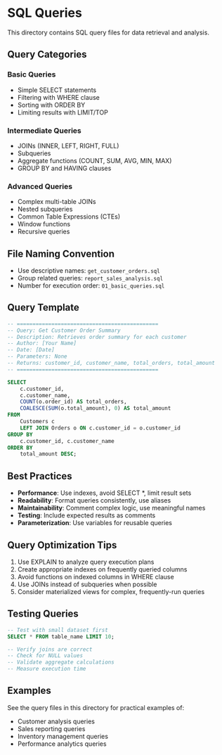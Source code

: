 # SQL Queries

This directory contains SQL query files for data retrieval and analysis.

##  Query Categories

### Basic Queries
- Simple SELECT statements
- Filtering with WHERE clause
- Sorting with ORDER BY
- Limiting results with LIMIT/TOP

### Intermediate Queries
- JOINs (INNER, LEFT, RIGHT, FULL)
- Subqueries
- Aggregate functions (COUNT, SUM, AVG, MIN, MAX)
- GROUP BY and HAVING clauses

### Advanced Queries
- Complex multi-table JOINs
- Nested subqueries
- Common Table Expressions (CTEs)
- Window functions
- Recursive queries

##  File Naming Convention

- Use descriptive names: `get_customer_orders.sql`
- Group related queries: `report_sales_analysis.sql`
- Number for execution order: `01_basic_queries.sql`

##  Query Template

```sql
-- =============================================
-- Query: Get Customer Order Summary
-- Description: Retrieves order summary for each customer
-- Author: [Your Name]
-- Date: [Date]
-- Parameters: None
-- Returns: customer_id, customer_name, total_orders, total_amount
-- =============================================

SELECT 
    c.customer_id,
    c.customer_name,
    COUNT(o.order_id) AS total_orders,
    COALESCE(SUM(o.total_amount), 0) AS total_amount
FROM 
    Customers c
    LEFT JOIN Orders o ON c.customer_id = o.customer_id
GROUP BY 
    c.customer_id, c.customer_name
ORDER BY 
    total_amount DESC;
```

##  Best Practices

- **Performance**: Use indexes, avoid SELECT *, limit result sets
- **Readability**: Format queries consistently, use aliases
- **Maintainability**: Comment complex logic, use meaningful names
- **Testing**: Include expected results as comments
- **Parameterization**: Use variables for reusable queries

##  Query Optimization Tips

1. Use EXPLAIN to analyze query execution plans
2. Create appropriate indexes on frequently queried columns
3. Avoid functions on indexed columns in WHERE clause
4. Use JOINs instead of subqueries when possible
5. Consider materialized views for complex, frequently-run queries

##  Testing Queries

```sql
-- Test with small dataset first
SELECT * FROM table_name LIMIT 10;

-- Verify joins are correct
-- Check for NULL values
-- Validate aggregate calculations
-- Measure execution time
```

##  Examples

See the query files in this directory for practical examples of:
- Customer analysis queries
- Sales reporting queries
- Inventory management queries
- Performance analytics queries
